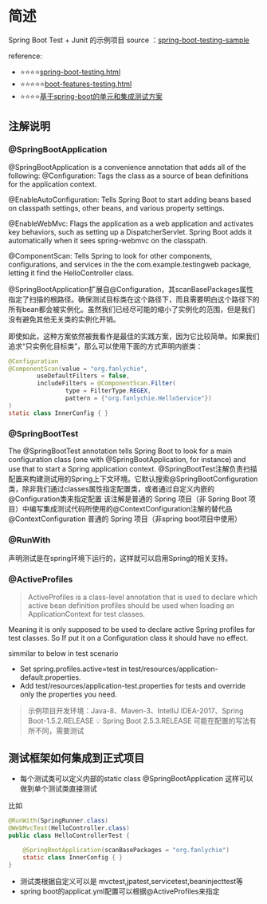 # 简述

Spring Boot Test + Junit 的示例项目
source ：[spring-boot-testing-sample](https://github.com/fanlychie/spring-boot-samples/tree/master/spring-boot-testing-sample)

reference:

- :star::star::star::star:[spring-boot-testing.html](http://fanlychie.github.io/post/spring-boot-testing.html)
- :star::star::star::star::star:[boot-features-testing.html](https://docs.spring.io/spring-boot/docs/2.0.4.RELEASE/reference/html/boot-features-testing.html)
- :star::star::star::star:[基于spring-boot的单元和集成测试方案](https://zhuanlan.zhihu.com/p/67801427)

## 注解说明

### @SpringBootApplication

@SpringBootApplication is a convenience annotation that adds all of the following:
@Configuration: Tags the class as a source of bean definitions for the application context.

@EnableAutoConfiguration: Tells Spring Boot to start adding beans based on classpath settings, other beans, and various property settings.

@EnableWebMvc: Flags the application as a web application and activates key behaviors, such as setting up a DispatcherServlet. Spring Boot adds it automatically when it sees spring-webmvc on the classpath.

@ComponentScan: Tells Spring to look for other components, configurations, and services in the the com.example.testingweb package, letting it find the HelloController class.

@SpringBootApplication扩展自@Configuration，其scanBasePackages属性指定了扫描的根路径。确保测试目标类在这个路径下，而且需要明白这个路径下的所有bean都会被实例化。虽然我们已经尽可能的缩小了实例化的范围，但是我们没有避免其他无关类的实例化开销。

即使如此，这种方案依然被我看作是最佳的实践方案，因为它比较简单。如果我们追求“只实例化目标类”，那么可以使用下面的方式声明内嵌类：

```java
@Configuration
@ComponentScan(value = "org.fanlychie",
        useDefaultFilters = false,
        includeFilters = @ComponentScan.Filter(
                type = FilterType.REGEX,
                pattern = {"org.fanlychie.HelloService"})
)
static class InnerConfig { }
```

### @SpringBootTest

The @SpringBootTest annotation tells Spring Boot to look for a main configuration class (one with @SpringBootApplication, for instance) and use that to start a Spring application context.
@SpringBootTest注解负责扫描配置来构建测试用的Spring上下文环境。它默认搜索@SpringBootConfiguration类，除非我们通过classes属性指定配置类，或者通过自定义内嵌的@Configuration类来指定配置
该注解是普通的 Spring 项目（非 Spring Boot 项目）中编写集成测试代码所使用的@ContextConfiguration注解的替代品
@ContextConfiguration 普通的 Spring 项目（非spring boot项目中使用）

### @RunWith

声明测试是在spring环境下运行的，这样就可以启用Spring的相关支持。

<!-- SpringBootConfiguration
ContextConfiguration -->

### @ActiveProfiles

> ActiveProfiles is a class-level annotation that is used to declare which active bean definition profiles should be used when loading an ApplicationContext for test classes.

Meaning it is only supposed to be used to declare active Spring profiles for test classes. So If put it on a Configuration class it should have no effect.

simmilar to below in test scenario

- Set spring.profiles.active=test in test/resources/application-default.properties.
- Add test/resources/application-test.properties for tests and override only the properties you need.

> 示例项目开发环境：Java-8、Maven-3、IntelliJ IDEA-2017、Spring Boot-1.5.2.RELEASE
> :bulb: Spring Boot 2.5.3.RELEASE 可能在配置的写法有所不同，需要测试

## 测试框架如何集成到正式项目

- 每个测试类可以定义内部的static class @SpringBootApplication
这样可以做到单个测试类直接测试

比如

```java
@RunWith(SpringRunner.class)
@WebMvcTest(HelloController.class)
public class HelloControllerTest {

    @SpringBootApplication(scanBasePackages = "org.fanlychie")
    static class InnerConfig { }
}
```

- 测试类根据自定义可以是 mvctest,jpatest,servicetest,beaninjecttest等
- spring boot的applicat.yml配置可以根据@ActiveProfiles来指定
